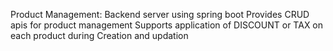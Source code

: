Product Management:
  Backend server using spring boot
  Provides CRUD apis for product management
  Supports application of DISCOUNT or TAX on each product during Creation and updation
  
